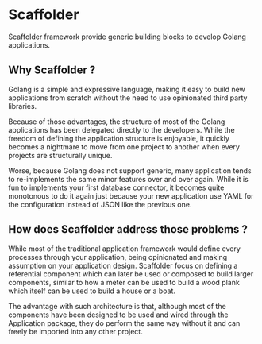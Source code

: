 # Scaffolder

Scaffolder framework provide generic building blocks to develop Golang applications.

## Why Scaffolder ?

Golang is a simple and expressive language, making it easy to build new applications from
scratch without the need to use opinionated third party libraries.

Because of those advantages, the structure of most of the Golang applications has been delegated directly to the developers. While the freedom of defining the application structure is enjoyable, it quickly becomes a nightmare to move from one project to another when every projects are structurally unique.

Worse, because Golang does not support generic, many application tends to re-implements the same minor features over and over again. While it is fun to implements your first database connector, it becomes quite monotonous to do it again just because your new application use YAML for the configuration instead of JSON like the previous one.

## How does Scaffolder address those problems ?

While most of the traditional application framework would define every processes through your application, being opinionated and making assumption on your application design. Scaffolder focus on defining a referential component which can later be used or composed to build larger components, similar to how a meter can be used to build a wood plank which itself can be used to build a house or a boat.

The advantage with such architecture is that, although most of the components have been designed to be used and wired through the Application package, they do perform the same way without it and can freely be imported into any other project.
